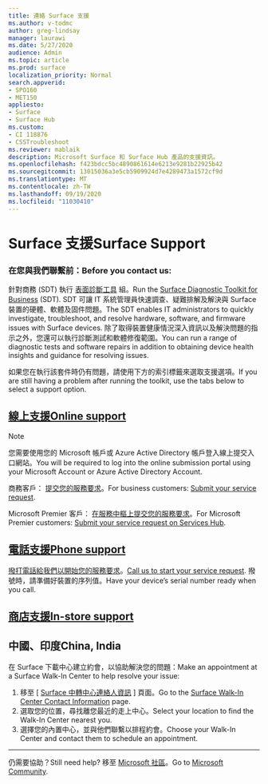 ```yaml
---
title: 連絡 Surface 支援
ms.author: v-todmc
author: greg-lindsay
manager: laurawi
ms.date: 5/27/2020
audience: Admin
ms.topic: article
ms.prod: surface
localization_priority: Normal
search.appverid:
- SPO160
- MET150
appliesto:
- Surface
- Surface Hub
ms.custom:
- CI 118876
- CSSTroubleshoot
ms.reviewer: mablaik
description: Microsoft Surface 和 Surface Hub 產品的支援資訊。
ms.openlocfilehash: f423bdcc5bc4890861614e6213e9281b22925b42
ms.sourcegitcommit: 13015036a3e5cb5909924d7e4289473a1572cf9d
ms.translationtype: MT
ms.contentlocale: zh-TW
ms.lasthandoff: 09/19/2020
ms.locfileid: "11030410"
---
```

# <span data-ttu-id="a983c-103">Surface 支援</span><span class="sxs-lookup"><span data-stu-id="a983c-103">Surface Support</span></span>

### <span data-ttu-id="a983c-104">在您與我們聯繫前：</span><span class="sxs-lookup"><span data-stu-id="a983c-104">Before you contact us:</span></span>  

<span data-ttu-id="a983c-105">針對商務 (SDT) 執行 [表面診斷工具](https://docs.microsoft.com/surface/surface-diagnostic-toolkit-business) 組。</span><span class="sxs-lookup"><span data-stu-id="a983c-105">Run the [Surface Diagnostic Toolkit for Business](https://docs.microsoft.com/surface/surface-diagnostic-toolkit-business) (SDT).</span></span> <span data-ttu-id="a983c-106">SDT 可讓 IT 系統管理員快速調查、疑難排解及解決與 Surface 裝置的硬體、軟體及固件問題。</span><span class="sxs-lookup"><span data-stu-id="a983c-106">The SDT enables IT administrators to quickly investigate, troubleshoot, and resolve hardware, software, and firmware issues with Surface devices.</span></span> <span data-ttu-id="a983c-107">除了取得裝置健康情況深入資訊以及解決問題的指示之外，您還可以執行診斷測試和軟體修復範圍。</span><span class="sxs-lookup"><span data-stu-id="a983c-107">You can run a range of diagnostic tests and software repairs in addition to obtaining device health insights and guidance for resolving issues.</span></span> 

<span data-ttu-id="a983c-108">如果您在執行該套件時仍有問題，請使用下方的索引標籤來選取支援選項。</span><span class="sxs-lookup"><span data-stu-id="a983c-108">If you are still having a problem after running the toolkit, use the tabs below to select a support option.</span></span>

## [<span data-ttu-id="a983c-109">線上支援</span><span class="sxs-lookup"><span data-stu-id="a983c-109">Online support</span></span>](#tab/online)

> [!NOTE]
> <span data-ttu-id="a983c-110">您需要使用您的 Microsoft 帳戶或 Azure Active Directory 帳戶登入線上提交入口網站。</span><span class="sxs-lookup"><span data-stu-id="a983c-110">You will be required to log into the online submission portal using your Microsoft Account or Azure Active Directory Account.</span></span>  

<span data-ttu-id="a983c-111">商務客戶： [提交您的服務要求](https://support.microsoft.com/supportforbusiness/productselection)。</span><span class="sxs-lookup"><span data-stu-id="a983c-111">For business customers: [Submit your service request](https://support.microsoft.com/supportforbusiness/productselection).</span></span> 

<span data-ttu-id="a983c-112">Microsoft Premier 客戶： [在服務中樞上提交您的服務要求](https://serviceshub.microsoft.com/support/contactsupport)。</span><span class="sxs-lookup"><span data-stu-id="a983c-112">For Microsoft Premier customers: [Submit your service request on Services Hub](https://serviceshub.microsoft.com/support/contactsupport).</span></span> 

 
## [<span data-ttu-id="a983c-113">電話支援</span><span class="sxs-lookup"><span data-stu-id="a983c-113">Phone support</span></span>](#tab/phone)

<span data-ttu-id="a983c-114">[撥打電話給我們以開始您的服務要求](https://support.microsoft.com/help/4051701/global-customer-service-phone-numbers)。</span><span class="sxs-lookup"><span data-stu-id="a983c-114">[Call us to start your service request](https://support.microsoft.com/help/4051701/global-customer-service-phone-numbers).</span></span> <span data-ttu-id="a983c-115">撥號時，請準備好裝置的序列值。</span><span class="sxs-lookup"><span data-stu-id="a983c-115">Have your device’s serial number ready when you call.</span></span> 

## [<span data-ttu-id="a983c-116">商店支援</span><span class="sxs-lookup"><span data-stu-id="a983c-116">In-store support</span></span>](#tab/instore)

## <span data-ttu-id="a983c-117">中國、印度</span><span class="sxs-lookup"><span data-stu-id="a983c-117">China, India</span></span>

<span data-ttu-id="a983c-118">在 Surface 下載中心建立約會，以協助解決您的問題：</span><span class="sxs-lookup"><span data-stu-id="a983c-118">Make an appointment at a Surface Walk-In Center to help resolve your issue:</span></span>

1. <span data-ttu-id="a983c-119">移至 [ [Surface 中轉中心連絡人資訊](https://support.microsoft.com/help/4498593/find-surface-walk-in-center-contact-information) ] 頁面。</span><span class="sxs-lookup"><span data-stu-id="a983c-119">Go to the [Surface Walk-In Center Contact Information](https://support.microsoft.com/help/4498593/find-surface-walk-in-center-contact-information) page.</span></span> 
2. <span data-ttu-id="a983c-120">選取您的位置，尋找離您最近的走上中心。</span><span class="sxs-lookup"><span data-stu-id="a983c-120">Select your location to find the Walk-In Center nearest you.</span></span>  
3. <span data-ttu-id="a983c-121">選擇您的內置中心，並與他們聯繫以排程約會。</span><span class="sxs-lookup"><span data-stu-id="a983c-121">Choose your Walk-In Center and contact them to schedule an appointment.</span></span>


---

<span data-ttu-id="a983c-122">仍需要協助？</span><span class="sxs-lookup"><span data-stu-id="a983c-122">Still need help?</span></span> <span data-ttu-id="a983c-123">移至 [Microsoft 社區](https://answers.microsoft.com/)。</span><span class="sxs-lookup"><span data-stu-id="a983c-123">Go to [Microsoft Community](https://answers.microsoft.com/).</span></span>
